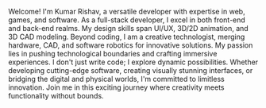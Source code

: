 Welcome! I'm Kumar Rishav, a versatile developer with expertise in web, games, and software.
As a full-stack developer, I excel in both front-end and back-end realms. 
My design skills span UI/UX, 3D/2D animation, and 3D CAD modeling. Beyond coding, 
I am a creative technologist, merging hardware, CAD, and software robotics 
for innovative solutions. My passion lies in pushing technological boundaries
and crafting immersive experiences. I don't just write code; I explore dynamic 
possibilities. Whether developing cutting-edge software, creating visually stunning
interfaces, or bridging the digital and physical worlds, I'm committed to limitless
innovation.
Join me in this exciting journey where creativity meets functionality without bounds.
